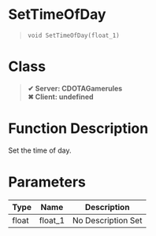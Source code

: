 # SetTimeOfDay
> `void SetTimeOfDay(float_1)`
# Class
> __✔ Server: CDOTAGamerules__  
> __✖ Client: undefined__  
# Function Description
Set the time of day.
# Parameters
Type|Name|Description
--|--|--
float|float_1|No Description Set
